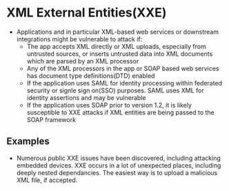 # XML External Entities(XXE)

- Applications and in particular XML-based web services or downstream integrations might be vulnerable to attack if:
  - The app accepts XML directly or XML uploads, especially from untrusted sources, or inserts untrusted data into XML documents which are parsed by an XML processor
  - Any of the XML processors in the app or SOAP based web services has document type definitions(DTD) enabled
  - If the application uses SAML for identity processing within federated security or signle sign on(SSO) purposes.  SAML uses XML for identity assertions and may be vulnerable
  - If the application uses SOAP prior to version 1.2, it is likely susceptible to XXE attacks if XML entities are being passed to the SOAP framework 

## Examples

- Numerous public XXE issues have been discovered, including attacking embedded devices.  XXE occurs in a lot of unexpected places, including deeply nested dependancies.  The easiest way is to upload a malicious XML file, if accepted.